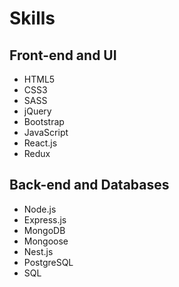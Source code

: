 # Skills

## Front-end and UI
- HTML5
- CSS3
- SASS
- jQuery
- Bootstrap
- JavaScript
- React.js
- Redux

## Back-end and Databases
- Node.js
- Express.js
- MongoDB
- Mongoose
- Nest.js
- PostgreSQL
- SQL
